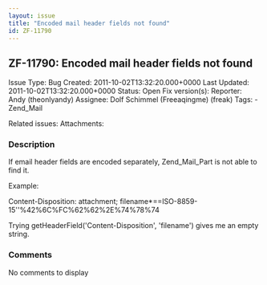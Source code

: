 ```yaml
---
layout: issue
title: "Encoded mail header fields not found"
id: ZF-11790
---
```


ZF-11790: Encoded mail header fields not found
----------------------------------------------

 Issue Type: Bug Created: 2011-10-02T13:32:20.000+0000 Last Updated: 2011-10-02T13:32:20.000+0000 Status: Open Fix version(s): 
 Reporter:  Andy (theonlyandy)  Assignee:  Dolf Schimmel (Freeaqingme) (freak)  Tags: - Zend\_Mail
 
 Related issues: 
 Attachments: 
### Description

If email header fields are encoded separately, Zend\_Mail\_Part is not able to find it.

Example:

Content-Disposition: attachment; filename\*==ISO-8859-15''%42%6C%FC%62%62%2E%74%78%74

Trying getHeaderField('Content-Disposition', 'filename') gives me an empty string.

 

 

### Comments

No comments to display
